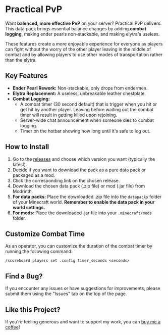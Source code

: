 # Practical PvP

Want **balenced, more effective PvP** on your server? Practical PvP delivers. This data pack brings essential balance changes by adding **combat logging**, making ender pearls non-stackable, and making elytra's useless. 

These features create a more enjoyable experience for everyone as players can fight without the worry of the other player leaving in the middle of combat and by allowing players to use other modes of transportation rather than the elytra.

## Key Features

* **Ender Pearl Rework:** Non-stackable, only drops from endermen.
* **Elytra Replacement:** A useless, unbreakable leather chestplate.
* **Combat Logging:**
    * A combat timer (30 second default) that is trigger when you hit or get hit by another player. Leaving before waiting out the combat timer will result in getting killed upon rejoining.
    * Server-wide chat announcement when someone dies to combat logging.
    * Timer on the hotbar showing how long until it's safe to log out.

## How to Install

1.  Go to the [releases](https://github.com/burnttoastdev/Practical-PvP/releases/tag/v1.0) and choose which version you want (typically the latest).
2.  Decide if you want to download the pack as a pure data pack or packaged as a mod.
3.  Click the corresponding link on the chosen release.
4.  Download the chosen data pack (.zip file) or mod (.jar file) from Modrinth.
5.  **For data packs:** Place the downloaded .zip file into the `datapacks` folder of your Minecraft world. **Remember to enable the data pack in your world settings.**
6.  **For mods:** Place the downloaded .jar file into your `.minecraft/mods` folder.

## Customize Combat Time

As an operator, you can customize the duration of the combat timer by running the following command:

```
/scoreboard players set .config timer_seconds <seconds>
```

## Find a Bug?

If you encounter any issues or have suggestions for improvements, please submit them using the "Issues" tab on the top of the page.

## Like this Project?

If you're feeling generous and want to support my work, you can [buy me a coffee](https://buymeacoffee.com/burnttoastdev)!
